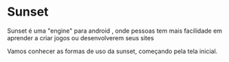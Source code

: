 # Sunset
Sunset é uma "engine" para android , onde pessoas tem mais facilidade em aprender a criar jogos ou desenvolverem seus sites


Vamos conhecer as formas de uso da sunset, começando pela tela inicial.

